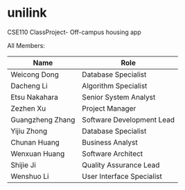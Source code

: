 # unilink
CSE110 ClassProject- Off-campus housing app

All Members:

Name | Role
---- | ---
Weicong Dong    |Database Specialist  |
Dacheng Li      |Algorithm Specialist  |
Etsu Nakahara   |Senior System Analyst  |
Zezhen Xu       |Project Manager  |
Guangzheng Zhang|Software Development Lead  |
Yijiu Zhong     |Database Specialist  |
Chunan Huang    |Business Analyst  |
Wenxuan Huang   |Software Architect  |
Shijie Ji       |Quality Assurance Lead  |
Wenshuo Li      |User Interface Specialist  |

